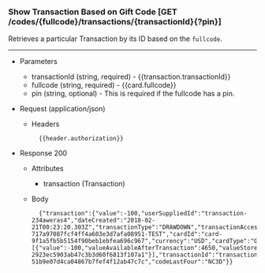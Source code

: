 ### Show Transaction Based on Gift Code [GET /codes/{fullcode}/transactions/{transactionId}{?pin}]
Retrieves a particular Transaction by its ID based on the `fullcode`.

---
+ Parameters
    + transactionId (string, required) - {{transaction.transactionId}}
    + fullcode (string, required) - {{card.fullcode}}
    + pin (string, optional) - This is required if the fullcode has a pin.
    

+ Request (application/json)
    + Headers
    
            {{header.authorization}}
    
+ Response 200
    + Attributes
        + transaction (Transaction)
        
    + Body 
    
            {"transaction":{"value":-100,"userSuppliedId":"transaction-234aweras4","dateCreated":"2018-02-21T00:23:20.303Z","transactionType":"DRAWDOWN","transactionAccessMethod":"RAWCODE","valueAvailableAfterTransaction":4650,"giftbitUserId":"user-717a97087fcf4ff4a603e3d7afa08951-TEST","cardId":"card-9f1a5fb5b5154f90beb1ebfea696c967","currency":"USD","cardType":"GIFT_CARD","transactionBreakdown":[{"value":-100,"valueAvailableAfterTransaction":4650,"valueStoreId":"value-2923ec5903ab47c3b3d60f6813f107a1"}],"transactionId":"transaction-51b9e07d4ca04867b7fef4f12ab47c7c","codeLastFour":"NC3D"}}

